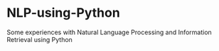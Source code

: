 # NLP-using-Python
Some experiences with Natural Language Processing and Information Retrieval using Python
